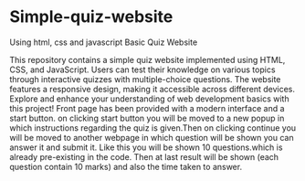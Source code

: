# Simple-quiz-website
Using html, css and javascript
Basic Quiz Website

This repository contains a simple quiz website implemented using HTML, CSS, and JavaScript. Users can test their knowledge on various topics through interactive quizzes with multiple-choice questions. The website features a responsive design, making it accessible across different devices. Explore and enhance your understanding of web development basics with this project!
Front page has been provided with a modern interface and a start button. on clicking start button you will be moved to a new popup in which instructions regarding the quiz is given.Then on clicking continue you will be moved to another webpage in which question will be shown you can answer it and submit it.
Like this you will be shown 10 questions.which is already pre-existing in the code.
Then at last result will be shown (each question contain 10 marks) and also the time taken to answer.
